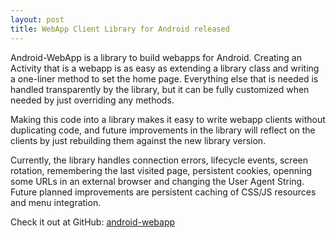 ```yaml
---
layout: post
title: WebApp Client Library for Android released
---
```


Android-WebApp is a library to build webapps for Android. Creating an Activity
that is a webapp is as easy as extending a library class and writing a
one-liner method to set the home page. Everything else that is needed is
handled transparently by the library, but it can be fully customized when
needed by just overriding any methods.

Making this code into a library makes it easy to write webapp clients without
duplicating code, and future improvements in the library will reflect on the
clients by just rebuilding them against the new library version.

Currently, the library handles connection errors, lifecycle events, screen
rotation, remembering the last visited page, persistent cookies, openning some
URLs in an external browser and changing the User Agent String. Future planned
improvements are persistent caching of CSS/JS resources and menu integration.

Check it out at GitHub: [android-webapp](https://github.com/berarma/android-webapp/)
